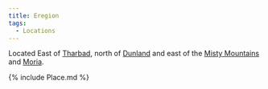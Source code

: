 ```yaml
---
title: Eregion
tags:
  - Locations
---
```

Located East of [Tharbad](Tharbad "wikilink"), north of
[Dunland](Dunland "wikilink") and east of the [Misty
Mountains](Misty_Mountains "wikilink") and [Moria](Moria "wikilink").

{% include Place.md %}
